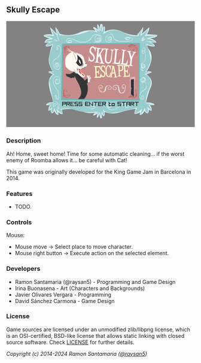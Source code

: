 ## Skully Escape

![Skully Escape](screenshots/screenshot000.png "Skully Escape")

### Description

Ah! Home, sweet home! Time for some automatic cleaning... if the worst enemy of Roomba allows it... be careful with Cat!

This game was originally developed for the King Game Jam in Barcelona in 2014.

### Features

 - TODO.

### Controls

Mouse:
 - Mouse move -> Select place to move character.
 - Mouse right button -> Execute action on the selected element.
 
### Developers

 - Ramon Santamaria (@raysan5) - Programming and Game Design
 - Irina Buonasena - Art (Characters and Backgrounds)
 - Javier Olivares Vergara - Programming
 - David Sánchez Carmona - Game Design

### License

Game sources are licensed under an unmodified zlib/libpng license, which is an OSI-certified, BSD-like license that allows static linking with closed source software. Check [LICENSE](LICENSE) for further details.

*Copyright (c) 2014-2024 Ramon Santamaria ([@raysan5](https://twitter.com/raysan5))*